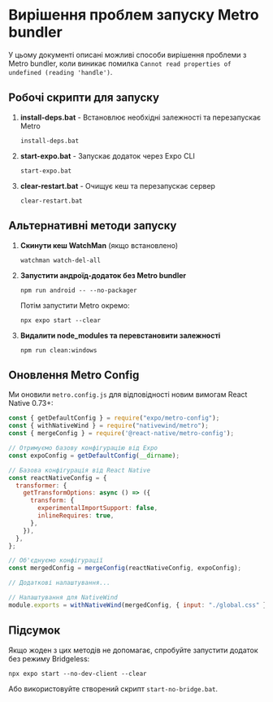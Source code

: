 # Вирішення проблем запуску Metro bundler

У цьому документі описані можливі способи вирішення проблеми з Metro bundler, коли виникає помилка `Cannot read properties of undefined (reading 'handle')`.

## Робочі скрипти для запуску

1. **install-deps.bat** - Встановлює необхідні залежності та перезапускає Metro
   ```
   install-deps.bat
   ```

2. **start-expo.bat** - Запускає додаток через Expo CLI
   ```
   start-expo.bat
   ```

3. **clear-restart.bat** - Очищує кеш та перезапускає сервер
   ```
   clear-restart.bat
   ```

## Альтернативні методи запуску

1. **Скинути кеш WatchMan** (якщо встановлено)
   ```
   watchman watch-del-all
   ```

2. **Запустити андроїд-додаток без Metro bundler**
   ```
   npm run android -- --no-packager
   ```
   Потім запустити Metro окремо:
   ```
   npx expo start --clear
   ```

3. **Видалити node_modules та перевстановити залежності**
   ```
   npm run clean:windows
   ```

## Оновлення Metro Config

Ми оновили `metro.config.js` для відповідності новим вимогам React Native 0.73+:

```javascript
const { getDefaultConfig } = require("expo/metro-config");
const { withNativeWind } = require("nativewind/metro");
const { mergeConfig } = require('@react-native/metro-config');

// Отримуємо базову конфігурацію від Expo
const expoConfig = getDefaultConfig(__dirname);

// Базова конфігурація від React Native
const reactNativeConfig = {
  transformer: {
    getTransformOptions: async () => ({
      transform: {
        experimentalImportSupport: false,
        inlineRequires: true,
      },
    }),
  },
};

// Об'єднуємо конфігурації
const mergedConfig = mergeConfig(reactNativeConfig, expoConfig);

// Додаткові налаштування...

// Налаштування для NativeWind
module.exports = withNativeWind(mergedConfig, { input: "./global.css" });
```

## Підсумок

Якщо жоден з цих методів не допомагає, спробуйте запустити додаток без режиму Bridgeless:

```
npx expo start --no-dev-client --clear
```

Або використовуйте створений скрипт `start-no-bridge.bat`.